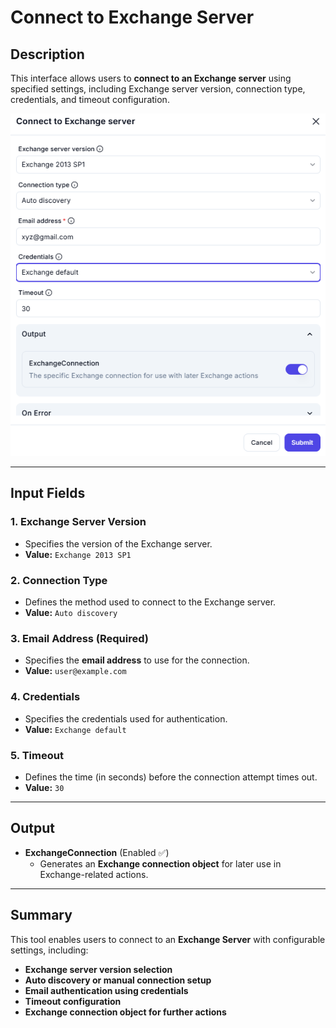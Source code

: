 # **Connect to Exchange Server**

## **Description**

This interface allows users to **connect to an Exchange server** using specified settings, including Exchange server version, connection type, credentials, and timeout configuration.

![alt text](connect-to-exchange-server.png)

---

## **Input Fields**

### **1. Exchange Server Version**

- Specifies the version of the Exchange server.
- **Value:** `Exchange 2013 SP1`

### **2. Connection Type**

- Defines the method used to connect to the Exchange server.
- **Value:** `Auto discovery`

### **3. Email Address** (Required)

- Specifies the **email address** to use for the connection.
- **Value:** `user@example.com`

### **4. Credentials**

- Specifies the credentials used for authentication.
- **Value:** `Exchange default`

### **5. Timeout**

- Defines the time (in seconds) before the connection attempt times out.
- **Value:** `30`

---

## **Output**

- **ExchangeConnection** (Enabled ✅)
  - Generates an **Exchange connection object** for later use in Exchange-related actions.

---

## **Summary**

This tool enables users to connect to an **Exchange Server** with configurable settings, including:

- **Exchange server version selection**
- **Auto discovery or manual connection setup**
- **Email authentication using credentials**
- **Timeout configuration**
- **Exchange connection object for further actions**
